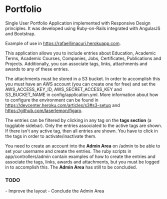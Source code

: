 Portfolio
=========

Single User Portfolio Application implemented with Responsive Design principles. It was developed using Ruby-on-Rails integrated with AngularJS and Bootstrap.

Example of use in <a href='https://rafaellimacuri.herokuapp.com' target='_blank'>https://rafaellimacuri.herokuapp.com</a>.

This application allows you to include entries about Education, Academic Terms, Academic Courses, Companies, Jobs, Certificates, Publications and Projects. Additionally, you can associate tags, links, attachments and awards to any of these entries.

The attachments must be stored in a S3 bucket. In order to accomplish this you must have an AWS account (you can create one for free) and set the AWS_ACCESS_KEY_ID, AWS_SECRET_ACCESS_KEY and S3_BUCKET_NAME in config/application.yml. More information about how to configure the environment can be found in https://devcenter.heroku.com/articles/s3#s3-setup and https://github.com/laserlemon/figaro.

The entries can be filtered by clicking in any tag on the <b>tags section</b> (a togglable sidebar). Only the entries associated to the active tags are shown. If there isn't any active tag, then all entries are shown. You have to click in the tags in order to activate/inactivate them.

You need to create an account into the <b>Admin Area</b> on /admin to be able to set your username and create the entries. The ruby scripts in app/controllers/admin contain examples of how to create the entries and associate the tags, links, awards and attachments, but you must be logged in to accomplish this. The <b>Admin Area</b> has still to be concluded.

<h3>TODO</h3>
- Improve the layout
- Conclude the Admin Area
